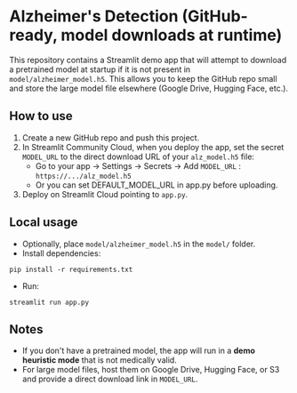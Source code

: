 
# Alzheimer's Detection (GitHub-ready, model downloads at runtime)

This repository contains a Streamlit demo app that will attempt to download a pretrained model at startup
if it is not present in `model/alzheimer_model.h5`. This allows you to keep the GitHub repo small and
store the large model file elsewhere (Google Drive, Hugging Face, etc.).

## How to use

1. Create a new GitHub repo and push this project.
2. In Streamlit Community Cloud, when you deploy the app, set the secret `MODEL_URL` to the direct download URL of your `alz_model.h5` file:
   - Go to your app -> Settings -> Secrets -> Add `MODEL_URL` : `https://.../alz_model.h5`
   - Or you can set DEFAULT_MODEL_URL in app.py before uploading.
3. Deploy on Streamlit Cloud pointing to `app.py`.

## Local usage
- Optionally, place `model/alzheimer_model.h5` in the `model/` folder.
- Install dependencies:
```
pip install -r requirements.txt
```
- Run:
```
streamlit run app.py
```

## Notes
- If you don't have a pretrained model, the app will run in a **demo heuristic mode** that is not medically valid.
- For large model files, host them on Google Drive, Hugging Face, or S3 and provide a direct download link in `MODEL_URL`.
